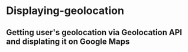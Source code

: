 # Displaying-geolocation
## Getting user's geolocation via Geolocation API and displating it on Google Maps
